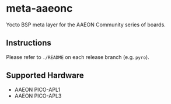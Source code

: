 # meta-aaeonc
Yocto BSP meta layer for the AAEON Community series of boards.

## Instructions
Please refer to `./README` on each release branch (e.g. `pyro`).

## Supported Hardware
* AAEON PICO-APL1
* AAEON PICO-APL3
